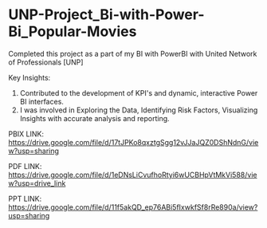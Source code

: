 # UNP-Project_Bi-with-Power-Bi_Popular-Movies

Completed this project as a part of my BI with PowerBI with United Network of Professionals [UNP]

Key Insights:

1. Contributed to the development of KPI's and dynamic, interactive Power BI interfaces.
2. I was involved in Exploring the Data, Identifying Risk Factors, Visualizing Insights with accurate analysis and reporting.

PBIX LINK: https://drive.google.com/file/d/17tJPKo8qxztgSgg12vJJaJQZ0DShNdnG/view?usp=sharing

PDF LINK: https://drive.google.com/file/d/1eDNsLiCvufhoRtyi6wUCBHpVtMkVi588/view?usp=drive_link

PPT LINK: https://drive.google.com/file/d/11f5akQD_ep76ABi5fIxwkfSf8rRe890a/view?usp=sharing
